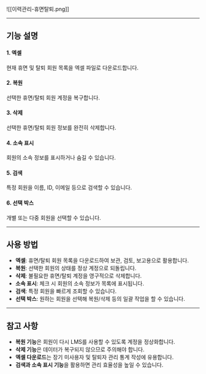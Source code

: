 
![[이력관리-휴면탈퇴.png]]

---
## 기능 설명

#### 1. 엑셀  
현재 휴면 및 탈퇴 회원 목록을 엑셀 파일로 다운로드합니다.

#### 2. 복원  
선택한 휴면/탈퇴 회원 계정을 복구합니다.

#### 3. 삭제  
선택한 휴면/탈퇴 회원 정보를 완전히 삭제합니다.

#### 4. 소속 표시  
회원의 소속 정보를 표시하거나 숨길 수 있습니다.

#### 5. 검색  
특정 회원을 이름, ID, 이메일 등으로 검색할 수 있습니다.

#### 6. 선택 박스  
개별 또는 다중 회원을 선택할 수 있습니다.

---

## 사용 방법
- **엑셀**: 휴면/탈퇴 회원 목록을 다운로드하여 보관, 검토, 보고용으로 활용합니다.  
- **복원**: 선택한 회원의 상태를 정상 계정으로 되돌립니다.  
- **삭제**: 불필요한 휴면/탈퇴 계정을 영구적으로 삭제합니다.  
- **소속 표시**: 체크 시 회원의 소속 정보가 목록에 표시됩니다.  
- **검색**: 특정 회원을 빠르게 조회할 수 있습니다.  
- **선택 박스**: 원하는 회원을 선택해 복원/삭제 등의 일괄 작업을 할 수 있습니다.  

---

## 참고 사항
- **복원 기능**은 회원이 다시 LMS를 사용할 수 있도록 계정을 정상화합니다.  
- **삭제 기능**은 데이터가 복구되지 않으므로 주의해야 합니다.  
- **엑셀 다운로드**는 장기 미사용자 및 탈퇴자 관리 통계 작성에 유용합니다.  
- **검색과 소속 표시 기능**을 활용하면 관리 효율성을 높일 수 있습니다.  
